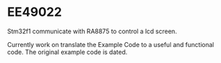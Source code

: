 # EE49022
Stm32f1 communicate with RA8875 to control a lcd screen.

Currently work on translate the Example Code to a useful and functional code. The original example code is dated.
